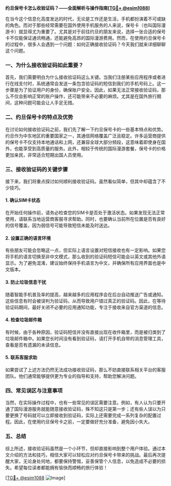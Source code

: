 **约旦保号卡怎么收验证码？——全面解析与操作指南[[TG💪+ @esim1088](https://t.me/s/esim1088)]**

在当今这个信息化高度发达的时代，无论是工作还是生活，手机都扮演着不可或缺的角色。而对于那些经常需要在国外使用手机服务的人来说，保号卡（也叫国际漫游卡）就显得尤为重要了。尤其是对于前往约旦的朋友来说，选择一张合适的保号卡不仅能保证通讯畅通，还能避免高昂的国际漫游费用。然而，在使用约旦保号卡的过程中，很多人会遇到一个问题：如何正确接收验证码？今天我们就来详细聊聊这个问题。

### 一、为什么接收验证码如此重要？

首先，我们需要明白为什么接收验证码这么关键。当我们注册某些应用程序或者进行在线支付时，系统通常会发送一条包含验证码的短信到我们的手机号码上。这一步骤是为了验证用户的身份，确保账户安全。因此，如果无法正常接收验证码，那么不仅会影响正常的账户操作，还可能带来不必要的麻烦。尤其是在国外旅行期间，这种问题可能会让人手足无措。

### 二、约旦保号卡的特点及优势

在讨论如何接收验证码之前，我们先了解一下约旦保号卡的一些基本特点和优势。约旦作为中东地区的重要国家之一，其通信网络覆盖广泛且稳定。许多运营商提供的保号卡不仅支持本地通话和上网，还兼容全球大部分频段，这意味着即使身在国外，也能享受到高质量的服务。此外，相较于传统的国际漫游套餐，保号卡的价格更加亲民，非常适合短期出国人员使用。

### 三、接收验证码的关键步骤

接下来，我们将重点探讨如何顺利接收验证码。虽然看似简单，但其中却蕴含了不少技巧。

#### 1. 确认SIM卡状态
在开始任何操作前，请务必检查您的SIM卡是否处于激活状态。如果发现无法正常使用，请联系当地运营商客服寻求帮助。同时，也要确认当前所在位置是否有良好的信号覆盖，因为弱信号可能导致短信未能及时送达。

#### 2. 设置正确的语言环境
有些朋友可能会忽略这一点，但实际上语言设置对短信接收也有一定影响。如果您将手机的语言切换至非中文模式，那么收到的验证码短信可能会以英文或其他外语显示。为了避免混淆，建议始终保持手机语言为中文，并确保所有应用界面也是中文版本。

#### 3. 防止垃圾信息干扰
随着智能手机普及率的提高，越来越多的应用程序会在后台自动推送广告或通知。这些信息有时会被误判为验证码，从而导致用户错过真正的验证码。因此，在等待验证码期间，最好关闭不必要的应用通知功能，专注于接收来自官方渠道的信息。

#### 4. 检查垃圾邮件箱
有时候，由于各种原因，验证码短信并没有直接出现在收件箱里，而是被归类到了垃圾邮件箱中。如果您长时间没有看到验证码，请打开手机自带的消息管理工具，查看是否有遗漏的未读信息。

#### 5. 联系客服求助
如果尝试了上述方法仍然无法成功接收验证码，那么不妨直接联系相关平台的客服团队。他们通常能够提供更为专业的指导和支持，帮助您解决问题。

### 四、常见误区与注意事项

当然，在实际操作过程中，也有一些常见的误区需要注意。例如，有人认为只要开通了国际漫游服务就能随意接收验证码，殊不知这只是第一步；还有些人误以为只要更换了号码就可以立即接收到验证码，实际上还需要完成一系列复杂的配置过程。因此，在使用约旦保号卡之前，一定要做好充分准备，避免因小失大。

### 五、总结

综上所述，接收验证码虽然是一个小环节，但却直接影响到整个用户体验。通过本文介绍的方法和技巧，相信大家可以轻松应对约旦保号卡带来的挑战。最后再次提醒大家，无论身处何地，都要保持警惕，妥善保管个人信息，以免造成不必要的损失。希望每位读者都能拥有愉快而顺畅的旅行体验！

[[TG💪+ @esim1088](https://t.me/s/esim1088) ![Image](https://i.postimg.cc/4NQfJmqS/Snipaste-2025-05-13-00-14-12.png)]